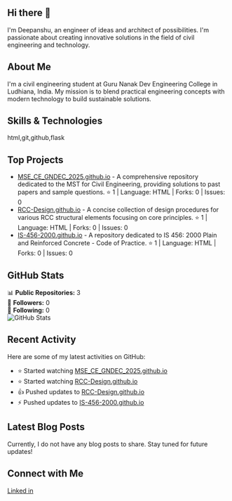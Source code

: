 ## Hi there 👋

I'm Deepanshu, an engineer of ideas and architect of possibilities. I'm passionate about creating innovative solutions in the field of civil engineering and technology.

## About Me

I'm a civil engineering student at Guru Nanak Dev Engineering College in Ludhiana, India. My mission is to blend practical engineering concepts with modern technology to build sustainable solutions.

## Skills & Technologies

html,git,github,flask

## Top Projects

- [MSE_CE_GNDEC_2025.github.io](https://github.com/CE-Deepanshu/MSE_CE_GNDEC_2025.github.io) - A comprehensive repository dedicated to the MST for Civil Engineering, providing solutions to past papers and sample questions. ⭐ 1 | Language: HTML | Forks: 0 | Issues: 0
- [RCC-Design.github.io](https://github.com/CE-Deepanshu/RCC-Design.github.io) - A concise collection of design procedures for various RCC structural elements focusing on core principles. ⭐ 1 | Language: HTML | Forks: 0 | Issues: 0
- [IS-456-2000.github.io](https://github.com/CE-Deepanshu/IS-456-2000.github.io) - A repository dedicated to IS 456: 2000 Plain and Reinforced Concrete - Code of Practice. ⭐ 1 | Language: HTML | Forks: 0 | Issues: 0

## GitHub Stats

📊 **Public Repositories:** 3  
👥 **Followers:** 0  
👤 **Following:** 0  
![GitHub Stats](https://github-readme-stats.vercel.app/api?username=CE-Deepanshu&show_icons=true&theme=radical)

## Recent Activity

Here are some of my latest activities on GitHub:
- ⭐ Started watching [MSE_CE_GNDEC_2025.github.io](https://github.com/CE-Deepanshu/MSE_CE_GNDEC_2025.github.io)
- ⭐ Started watching [RCC-Design.github.io](https://github.com/CE-Deepanshu/RCC-Design.github.io)
- 👍 Pushed updates to [RCC-Design.github.io](https://github.com/CE-Deepanshu/RCC-Design.github.io)
- ⚡ Pushed updates to [IS-456-2000.github.io](https://github.com/CE-Deepanshu/IS-456-2000.github.io)

## Latest Blog Posts

Currently, I do not have any blog posts to share. Stay tuned for future updates!

## Connect with Me

[Linked in](https://www.linkedin.com/in/contactdeepanshurathore/)
